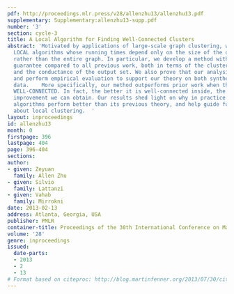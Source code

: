 ```yaml
---
pdf: http://proceedings.mlr.press/v28/allenzhu13/allenzhu13.pdf
supplementary: Supplementary:allenzhu13-supp.pdf
number: '3'
section: cycle-3
title: A Local Algorithm for Finding Well-Connected Clusters
abstract: 'Motivated by applications of large-scale graph clustering, we study random-walk-based
  LOCAL algorithms whose running times depend only on the size of the output cluster,
  rather than the entire graph. In particular, we develop a method with better theoretical
  guarantee compared to all previous work, both in terms of the clustering accuracy
  and the conductance of the output set. We also prove that our analysis is tight,
  and perform empirical evaluation to support our theory on both synthetic and real
  data.    More specifically, our method outperforms prior work when the cluster is
  WELL-CONNECTED. In fact, the better it is well-connected inside, the more significant
  improvement we can obtain. Our results shed light on why in practice some random-walk-based
  algorithms perform better than its previous theory, and help guide future research
  about local clustering.  '
layout: inproceedings
id: allenzhu13
month: 0
firstpage: 396
lastpage: 404
page: 396-404
sections: 
author:
- given: Zeyuan
  family: Allen Zhu
- given: Silvio
  family: Lattanzi
- given: Vahab
  family: Mirrokni
date: 2013-02-13
address: Atlanta, Georgia, USA
publisher: PMLR
container-title: Proceedings of the 30th International Conference on Machine Learning
volume: '28'
genre: inproceedings
issued:
  date-parts:
  - 2013
  - 2
  - 13
# Format based on citeproc: http://blog.martinfenner.org/2013/07/30/citeproc-yaml-for-bibliographies/
---
```

